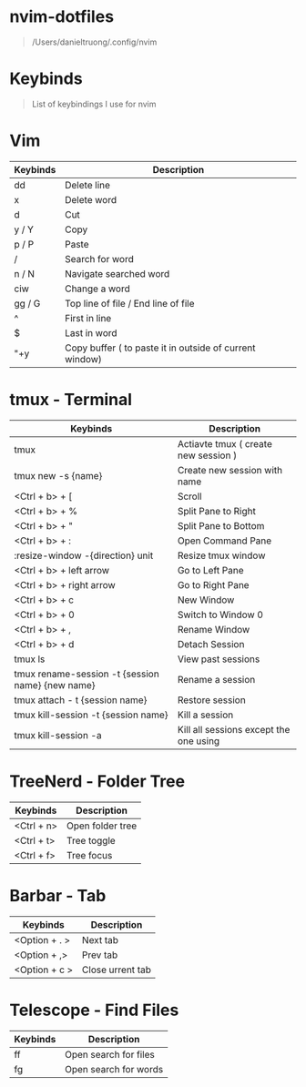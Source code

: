 # nvim-dotfiles
> /Users/danieltruong/.config/nvim

# Keybinds
> List of keybindings I use for nvim

# Vim 
| Keybinds  | Description |
| ------------- | ------------- |
|  dd  | Delete line  |
|  x  | Delete word  |
| d   | Cut |
| y / Y | Copy |
| p / P | Paste |
| / | Search for word |
| n / N | Navigate searched word |
| ciw | Change a word |
| gg / G | Top line of file / End line of file |
| ^ | First in line |
| $ | Last in word |
| "+y | Copy buffer ( to paste it in outside of current window) |

# tmux - Terminal
| Keybinds  | Description |
| ------------- | ------------- |
|  tmux  | Actiavte tmux ( create new session ) |
|  tmux new -s {name} | Create new session with name |
|  <Ctrl + b> + [ | Scroll |
|  <Ctrl + b> + %  | Split Pane to Right |
|  <Ctrl + b> + "  | Split Pane to Bottom |
|  <Ctrl + b> + :  | Open Command Pane |
|  :resize-window -{direction} unit  | Resize tmux window |
| <Ctrl + b> + left arrow  | Go to Left Pane  |
| <Ctrl + b> + right arrow | Go to Right Pane |
|  <Ctrl + b> + c  | New Window |
|  <Ctrl + b> + 0  | Switch to Window 0 |
|  <Ctrl + b> + ,  | Rename Window 
|  <Ctrl + b> + d  | Detach Session |
|  tmux ls  | View past sessions |
|  tmux rename-session -t {session name} {new name}  | Rename a session |
|  tmux attach - t {session name}  | Restore session |
|  tmux kill-session -t {session name}  | Kill a session |
|  tmux kill-session -a | Kill all sessions except the one using |

# TreeNerd - Folder Tree
| Keybinds  | Description |
| ------------- | ------------- |
|  <Ctrl + n>  | Open folder tree  |
| <Ctrl + t>   | Tree toggle |
| <Ctrl + f> | Tree focus |

# Barbar - Tab 
| Keybinds  | Description |
| ------------- | ------------- |
|  <Option + . >  | Next tab  |
| <Option + ,>   | Prev tab |
| <Option +  c >   | Close urrent tab |

# Telescope - Find Files
| Keybinds  | Description |
| ------------- | ------------- |
| ff | Open search for files |
| fg | Open search for words |

